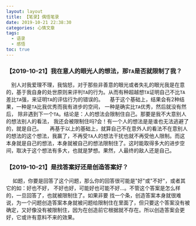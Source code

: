 ```yaml
---
layout: layout
title: 【笔录】偶悟笔录
date: 2019-10-21 22:38:30
categories: 心情文章
tags: 
  - 语录
  - 感悟
toc: true
---
```


### 【2019-10-21】我在意人的眼光人的想法，那`TA`是否就限制了我？
&emsp;别人对我爱理不理，我恼怒，对于那些非善意的眼光或者失礼的眼光我是在意的，基于我自身的处世原则来评判`TA`的行为。从而有种超越想`TA`证明自己不比`TA`差比`TA`强，来证明`TA`的评估行为的错误的。
&emsp;基于这个基础上，结果会有2种结果，一种是`TA`比我优秀而我有进步的空间， 一种是确实比`TA`优秀，然后就没有然后， 除非遇到下一个`TA`。结论是：人的想法会限制住自己。那要是我不大意别人的想法别人的看法， 我还会被限制住吗?会！有一个人的想法是是谁也无法逃避了的，就是自己。
&emsp; 再基于以上的基础上，就算自己不在意外人的看法不在意别人的想法的这个想法，我赢了，不再受`TA`人的想法干扰也就不再受他人限制。而这本身就是自己的想法，本身就被自己的想法限制住了。这时能取得多大的进步空间，取决于这个想法有多大，也就是梦想。果然，人最终的敌人还是自己。

### 【2019-10-21】是找答案好还是创造答案好？
&emsp; 如题，你要是回答了这个问题，那么你的回答很可能是"好"或"不好"，或者其它的如：好也不好， 不好也好，可能好也可能不好...。不管这个答案是怎么样的，一旦回答了，也就被限制住了。如果非要 找一个条，创造答案本身就很难说，为一个问题创造答案本身就被问题给限制住在里面了，但只要这个答案没有被确定，又好像没有被限制住，因为在创造前它根据就不存在。所以创造答案会更好，它或许有意料不来的效果。
<!--more-->
